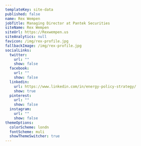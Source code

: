 ```yaml
---
templateKey: site-data
published: false
name: Rex Wempen
jobTitle: Managing Director at Pantek Securities
siteName: Rex Wempen
siteUrl: https://Rexwempen.us
siteAnalytics: null
favicon: /img/rex-profile.jpg
fallbackImage: /img/rex-profile.jpg
socialLinks:
  twitter:
    url: ""
    show: false
  facebook:
    url: ""
    show: false
  linkedin:
    url: https://www.linkedin.com/in/energy-policy-strategy/
    show: true
  pinterest:
    url: ""
    show: false
  instagram:
    url: ""
    show: false
themeOptions:
  colorScheme: londn
  fontScheme: muli
  showThemeSwitcher: true
---
```

